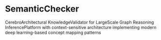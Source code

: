 # SemanticChecker
CerebroArchitectural KnowledgeValidator for LargeScale Graph Reasoning InferencePlatform with context-sensitive architecture implementing modern deep learning-based concept mapping patterns

